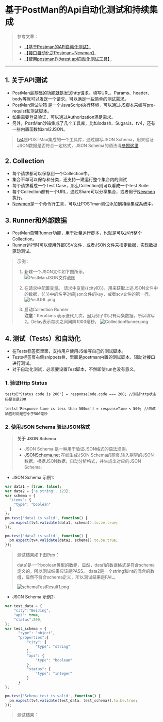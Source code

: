 # 基于PostMan的Api自动化测试和持续集成

>参考文章：
>
> - [【基于Postman的API自动化测试】](https://segmentfault.com/a/1190000005055899)
> - [【接口自动化之Postman+Newman】](http://www.cnblogs.com/zuoshaowei/p/6192863.html)
> - [【使用postman作为rest api自动化测试工具】](https://segmentfault.com/a/1190000008279947)

----------


## 1. 关于API测试
- PostMan最基础的功能就是发送http请求。填写URL、Params、header、body等就可以发送一个请求，可以满足一些简单的测试需求。
- PostMan测试沙箱 是一个JavaScript执行环境，可以通过JS脚本来编写pre-requist和测试脚本。
- 如果需要登录验证，可以通过Authorization满足需求。
- 另外，PostMan沙箱集成了几个工具库，比如lodash、SugarJs、tv4，还有一些内置函数如xml2JSON。
> [tv4](https://github.com/geraintluff/tv4)是POSTMan集成的一个工具库，通过编写JSON Schema，用来验证JSON数据是否符合一定格式，JSON Schema的语法请[参照这里](http://json-schema.org/example1.html)


## 2. Collection
- 每个请求都可以保存到一个Collection中。
- 集合不单可以保存和分类，还支持一建运行整个集合内的测试
- 每个请求看成一个Test Case，那么Collection则可以看成一个Test Suite
- 每个Collection都有一个URL，通过Share可以分享集合，或者用于[Newmen](https://www.npmjs.com/package/newman)执行。
- [Newmen](https://www.npmjs.com/package/newman)是一个命令行工具，可以让POSTman测试添加到持续集成系统中。


## 3. Runner和外部数据
- PostMan自带Runner功能，用于批量运行脚本，也就是可以运行整个Collection。
- Runner运行时可以使用外部CSV文件，或者JSON文件来指定数据，实现数据驱动测试。
> 示例：
> 
>  1. 新建一个JSON文件如下图所示。  
>  ![PostManJSON文件截图](https://www.z4a.net/images/2018/01/03/PostManJSON.png)
>  
>  2. 在请求中配置变量。
>  请求中变量{{cityID}}，用来获取上述JSON文件中的数据，{{ }}中的名字对应json文件的key，或者scv文件的第一行。
>  ![PostURL.png](https://www.z4a.net/images/2018/01/03/PostURL.png)
>  
>  3. 启动Collection Runner   
>  **注意**：Iterations 表示迭代几次，因为例子中只有两条数据，所以填写2。Delay表示每次之间间隔1000毫秒。
>  ![CollectionRunner.png](https://www.z4a.net/images/2018/01/03/CollectionRunner.png)

##  4. 测试（Tests）和自动化
- 在Tests标签页里面，支持用户使用JS编写自己的测试脚本。
- Tests标签页右侧snippets栏，里面是postman内置的测试脚本，辅助对接口进行测试。
- 对于自动化测试，必须要设置Test脚本，不然即使run也没有意义。


### 1. 验证Http Status

`tests["Status code is 200"] = responseCode.code === 200; //测试http状态码是否是200 `

`tests['Response time is less than 500ms'] = responseTime < 500; //测试响应时间是否小于500毫秒 `




### 2. 使用JSON Schema 验证JSON格式
> 
> **关于 JSON Schema**
> - JSON Schema 是一种用于验证JSON格式的语法规则。
> - [JSONSchema.net](https://jsonschema.net/#/) 在线生成JSON Schema的网页,输入期望的JSON数据，根据JSON数据，自动分析格式，并生成出对应的JSON Schema。
> 
- JSON Schema 示例1:

```javascript
var data1 = [true, false];
var data2 = ['a string', 123];
var schema = {
  "items": {
    "type": "boolean"
  }
};
pm.test('data1 is valid', function() {
  pm.expect(tv4.validate(data1, schema)).to.be.true;
});

pm.test('data2 is valid', function() {
  pm.expect(tv4.validate(data2, schema)).to.be.true;
});

```
> 测试结果如下图所示：
> 
> data1是一个boolean类型的数组，显然，data1的数据格式是符合schema定义的，所以测试结果应该是PASS。
> data2是一个string和int的混合的数组，显然不符合schema定义，所以测试结果是FAIL。
> 
> ![schemaTestResult1.png](https://www.z4a.net/images/2018/01/03/schemaTestResult1.png)

- JSON Schema 示例2:

```javascript
var test_data = {
    "city":"BeiJing", 
    "api": true,
    "status":200,
};
var test_schema = {
      "type": "object", 
      "properties":{
          "city": {
              "type": "string"
          },
          "api": {
              "type": "boolean"
          },
          "status": {
              "type": "integer"
          }
      }
};

pm.test('Schema_test is valid', function() {
  pm.expect(tv4.validate(test_data, test_schema)).to.be.true;
});
```
> 测试结果：
> 